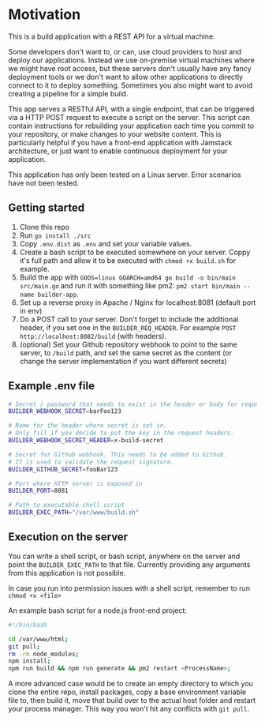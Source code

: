 # Motivation

This is a build application with a REST API for a virtual machine. 

Some developers don't want to, or can, use cloud providers to host and deploy our applications. Instead we use on-premise
virtual machines where we might have root access, but these servers don't usually have any fancy deployment tools or we don't want to allow
other applications to directly connect to it to deploy something. Sometimes you also might want to avoid creating a pipeline for a simple build.

This app serves a RESTful API, with a single endpoint, that can be triggered via a HTTP POST request to execute a script on the server. 
This script can contain instructions for rebuilding your application each time you commit to your repository, or make changes to your
website content. This is particularly helpful if you have a front-end application with Jamstack architecture, or just want to enable
continuous deployment for your application.

This application has only been tested on a Linux server. Error scenarios have not been tested.

## Getting started

1. Clone this repo
2. Run `go install ./src`
3. Copy `.env.dist` as `.env` and set your variable values.
4. Create a bash script to be executed somewhere on your server. Coppy it's full path and allow it to be executed with `chmod +x build.sh` for example.
5. Build the app with `GOOS=linux GOARCH=amd64 go build -o bin/main src/main.go` and run it with something like pm2: `pm2 start bin/main --name builder-app`.
6. Set up a reverse proxy in Apache / Nginx for localhost:8081 (default port in env)
7. Do a POST call to your server. Don't forget to include the additional header, if you set one in the `BUILDER_REQ_HEADER`. For example `POST http://localhost:8082/build` (with headers).
8. (optional) Set your Github repository webhook to point to the same server, to `/build` path, and set the same secret as the content (or change the server implementation if you want different secrets) 

## Example .env file

```bash
# Secret / password that needs to exist in the header or body for request validation
BUILDER_WEBHOOK_SECRET=barFoo123

# Name for the header where secret is set in.
# Only fill if you decide to put the key in the request headers.
BUILDER_WEBHOOK_SECRET_HEADER=x-build-secret

# Secret for Github webhook. This needs to be added to Github.
# It is used to validate the request signature.
BUILDER_GITHUB_SECRET=fooBar123

# Port where HTTP server is exposed in
BUILDER_PORT=8081

# Path to executable shell script
BUILDER_EXEC_PATH="/var/www/build.sh"
```

## Execution on the server

You can write a shell script, or bash script, anywhere on the server and point the `BUILDER_EXEC_PATH` to that file.
Currently providing any arguments from this application is not possible. 

In case you run into permission issues with a shell script, remember to run `chmod +x <file>`

An example bash script for a node.js front-end project:

```sh
#!/bin/bash

cd /var/www/html;
git pull;
rm -rm node_modules;
npm install;
npm run build && npm run generate && pm2 restart <ProcessName>;
```

A more advanced case would be to create an empty directory to which you clone the entire repo, install packages, copy a base environment variable file to, then build it, move that build over to the actual host folder and restart your process manager. This way you won't hit any conflicts with `git pull`.
